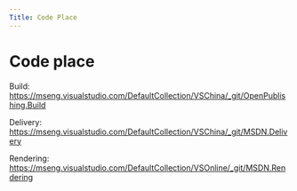 ```yaml
---
Title: Code Place
---
```


# Code place

Build: https://mseng.visualstudio.com/DefaultCollection/VSChina/_git/OpenPublishing.Build

Delivery: https://mseng.visualstudio.com/DefaultCollection/VSChina/_git/MSDN.Delivery

Rendering: https://mseng.visualstudio.com/DefaultCollection/VSOnline/_git/MSDN.Rendering
